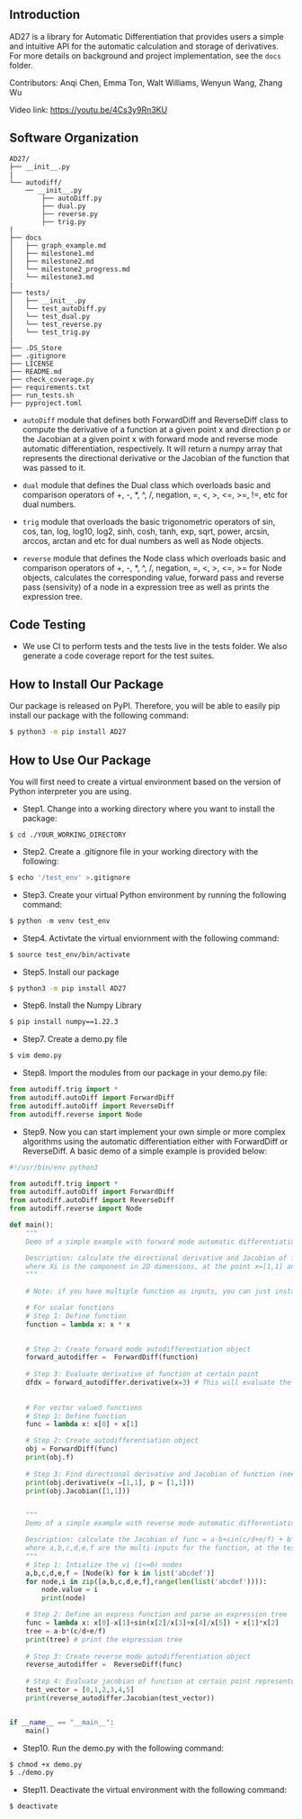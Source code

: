 ## Introduction
AD27 is a library for Automatic Differentiation that provides users a simple and intuitive API for the automatic calculation and storage of derivatives.
For more details on background and project implementation, see the `docs` folder. 

Contributors: Anqi Chen, Emma Ton, Walt Williams, Wenyun Wang, Zhang Wu

Video link: https://youtu.be/4Cs3y9Rn3KU 

## Software Organization
```
AD27/
├── __init__.py
|
└── autodiff/
    ── __init__.py
        ├── autoDiff.py
        ├── dual.py
        ├── reverse.py
        ├── trig.py        
|
├── docs
│   ├── graph_example.md
│   ├── milestone1.md
│   ├── milestone2.md
│   └── milestone2_progress.md
│   └── milestone3.md
|
├── tests/
│   ├── __init__.py
│   └── test_autoDiff.py
│   └── test_dual.py
│   └── test_reverse.py
│   └── test_trig.py
|
├── .DS_Store
├── .gitignore
├── LICENSE
├── README.md  
├── check_coverage.py    
├── requirements.txt     
├── run_tests.sh
├── pyproject.toml

```
- `autoDiff` module that defines both ForwardDiff and ReverseDiff class to compute the derivative of a function at a given point x and direction p or the Jacobian at a given point x with forward mode and reverse mode automatic differentiation, respectively. It will return a numpy array that represents the directional derivative or the Jacobian of the function that was passed to it. 

- `dual` module that defines the Dual class which overloads basic and comparison operators of +, -, *, ^, /, negation, =, <, >, <=, >=, !=, etc for dual numbers.

- `trig` module that overloads the basic trigonometric operators of sin, cos, tan, log, log10, log2, sinh, cosh, tanh, exp, sqrt, power, arcsin, arccos, arctan and etc for dual numbers as well as Node objects.

- `reverse` module that defines the Node class which overloads basic and comparison operators of +, -, *, ^, /, negation, =, <, >, <=, >= for Node objects, calculates the corresponding value, forward pass and reverse pass (sensivity) of a node in a expression tree as well as prints the expression tree. 

## Code Testing
- We use CI to perform tests and the tests live in the tests folder. We also generate a code coverage report for the test suites.

## How to Install Our Package

Our package is released on PyPI. Therefore, you will be able to easily pip install our package with the following command:
```bash
$ python3 -m pip install AD27
```
## How to Use Our Package

You will first need to create a virtual environment based on the version of Python interpreter you are using.

- Step1. Change into a working directory where you want to install the package:
```
$ cd ./YOUR_WORKING_DIRECTORY
```

- Step2. Create a .gitignore file in your working directory with the following:
```bash
$ echo '/test_env' >.gitignore
```

- Step3. Create your virtual Python environment by running the following command:
```python
$ python -m venv test_env
```

- Step4. Activtate the virtual enviornment with the following command:
```bash
$ source test_env/bin/activate
```

- Step5. Install our package

```bash
$ python3 -m pip install AD27
```

- Step6. Install the Numpy Library
```bash
$ pip install numpy==1.22.3
```

- Step7. Create a demo.py file
```bash
$ vim demo.py
```

- Step8. Import the modules from our package in your demo.py file:
```python
from autodiff.trig import *
from autodiff.autoDiff import ForwardDiff
from autodiff.autoDiff import ReverseDiff
from autodiff.reverse import Node
```

- Step9. Now you can start implement your own simple or more complex algorithms using the automatic differentiation either with ForwardDiff or ReverseDiff. A basic demo of a simple example is provided below:

```python
#!/usr/bin/env python3

from autodiff.trig import *
from autodiff.autoDiff import ForwardDiff
from autodiff.autoDiff import ReverseDiff
from autodiff.reverse import Node

def main():
    """
    Demo of a simple example with forward mode automatic differentiation

    Description: calculate the directional derivative and Jacobian of func = ∑Xi, 
    where Xi is the component in 2D dimensions, at the point x=[1,1] and direction p=[1,1]
    """
    
    # Note: if you have multiple function as inputs, you can just instantiate multiple objects of ForwardDiff or ReverseDiff class, with each corresponding to one of the function inputs

    # For scalar functions
    # Step 1: Define function
    function = lambda x: x * x

    
    # Step 2: Create forward mode autodifferentiation object
    forward_autodiffer =  ForwardDiff(function)
    
    # Step 3: Evaluate derivative of function at certain point
    dfdx = forward_autodiffer.derivative(x=3) # This will evaluate the derivative at x=3 so it will return 6 in this case
    
    
    # For vector valued functions
    # Step 1: Define function
    func = lambda x: x[0] + x[1]

    # Step 2: Create autodifferentiation object
    obj = ForwardDiff(func)
    print(obj.f)
    
    # Step 3: Find directional derivative and Jacobian of function (need to specify p for directional derivatives)
    print(obj.derivative(x =[1,1], p = [1,1]))
    print(obj.Jacobian([1,1]))


    """
    Demo of a simple example with reverse mode automatic differentiation

    Description: calculate the Jacobian of func = a-b+sin(c/d+e/f) + b*c, 
    where a,b,c,d,e,f are the multi-inputs for the function, at the test_vector = [0,1,2,3,4,5]
    """
    # Step 1: Intialize the vi (i<=0) nodes
    a,b,c,d,e,f = [Node(k) for k in list('abcdef')]
    for node,i in zip([a,b,c,d,e,f],range(len(list('abcdef')))):
        node.value = i
        print(node)   

    # Step 2: Define an express function and parse an expression tree
    func = lambda x: x[0]-x[1]+sin(x[2]/x[3]+x[4]/x[5]) + x[1]*x[2]
    tree = a-b*(c/d+e/f) 
    print(tree) # print the expression tree
    
    # Step 3: Create reverse mode autodifferentiation object
    reverse_autodiffer =  ReverseDiff(func)
    
    # Step 4: Evaluate jacobian of function at certain point represented by test_vector
    test_vector = [0,1,2,3,4,5]
    print(reverse_autodiffer.Jacobian(test_vector))


if __name__ == "__main__":
    main()
```

- Step10. Run the demo.py with the following command:
```bash
$ chmod +x demo.py
$ ./demo.py
```

- Step11. Deactivate the virtual environment with the following command:
```python
$ deactivate
```
